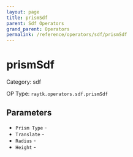 ```yaml
---
layout: page
title: prismSdf
parent: Sdf Operators
grand_parent: Operators
permalink: /reference/operators/sdf/prismSdf
---
```


# prismSdf



Category: sdf

OP Type: `raytk.operators.sdf.prismSdf`

## Parameters

* `Prism Type` - 
* `Translate` - 
* `Radius` - 
* `Height` -
